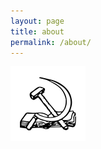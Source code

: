 ```yaml
---
layout: page
title: about
permalink: /about/
---
```


![logo](/assets/img/logo.png# "**404 not found**")